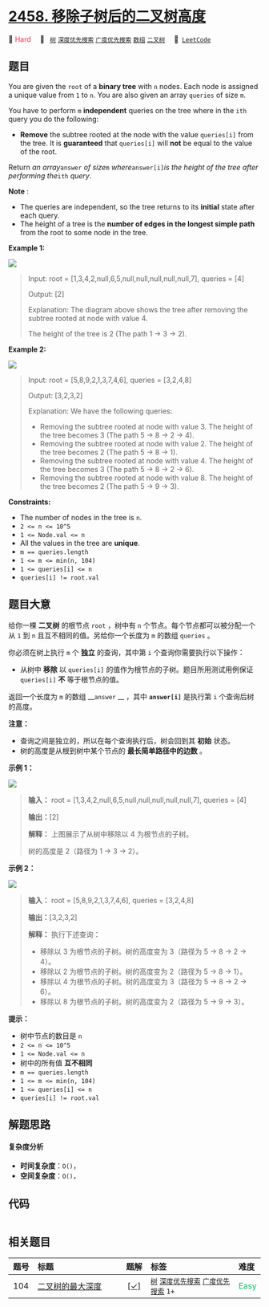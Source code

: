 # [2458. 移除子树后的二叉树高度](https://leetcode.com/problems/height-of-binary-tree-after-subtree-removal-queries)

🔴 <font color=#ff334b>Hard</font>&emsp; 🔖&ensp; [`树`](/leetcode/outline/tag/tree.md) [`深度优先搜索`](/leetcode/outline/tag/depth-first-search.md) [`广度优先搜索`](/leetcode/outline/tag/breadth-first-search.md) [`数组`](/leetcode/outline/tag/array.md) [`二叉树`](/leetcode/outline/tag/binary-tree.md)&emsp; 🔗&ensp;[`LeetCode`](https://leetcode.com/problems/height-of-binary-tree-after-subtree-removal-queries)


## 题目

You are given the `root` of a **binary tree** with `n` nodes. Each node is
assigned a unique value from `1` to `n`. You are also given an array `queries`
of size `m`.

You have to perform `m` **independent** queries on the tree where in the `ith`
query you do the following:

  * **Remove** the subtree rooted at the node with the value `queries[i]` from the tree. It is **guaranteed** that `queries[i]` will **not** be equal to the value of the root.

Return _an array_`answer` _of size_`m` _where_`answer[i]`_is the height of the
tree after performing the_`ith` _query_.

**Note** :

  * The queries are independent, so the tree returns to its **initial** state after each query.
  * The height of a tree is the **number of edges in the longest simple path** from the root to some node in the tree.



**Example 1:**

![](https://assets.leetcode.com/uploads/2022/09/07/binaryytreeedrawio-1.png)

> Input: root = [1,3,4,2,null,6,5,null,null,null,null,null,7], queries = [4]
> 
> Output: [2]
> 
> Explanation: The diagram above shows the tree after removing the subtree rooted at node with value 4.
> 
> The height of the tree is 2 (The path 1 -> 3 -> 2).

**Example 2:**

![](https://assets.leetcode.com/uploads/2022/09/07/binaryytreeedrawio-2.png)

> Input: root = [5,8,9,2,1,3,7,4,6], queries = [3,2,4,8]
> 
> Output: [3,2,3,2]
> 
> Explanation: We have the following queries:
> - Removing the subtree rooted at node with value 3. The height of the tree becomes 3 (The path 5 -> 8 -> 2 -> 4).
> - Removing the subtree rooted at node with value 2. The height of the tree becomes 2 (The path 5 -> 8 -> 1).
> - Removing the subtree rooted at node with value 4. The height of the tree becomes 3 (The path 5 -> 8 -> 2 -> 6).
> - Removing the subtree rooted at node with value 8. The height of the tree becomes 2 (The path 5 -> 9 -> 3).

**Constraints:**

  * The number of nodes in the tree is `n`.
  * `2 <= n <= 10^5`
  * `1 <= Node.val <= n`
  * All the values in the tree are **unique**.
  * `m == queries.length`
  * `1 <= m <= min(n, 104)`
  * `1 <= queries[i] <= n`
  * `queries[i] != root.val`


## 题目大意

给你一棵 **二叉树** 的根节点 `root` ，树中有 `n` 个节点。每个节点都可以被分配一个从 `1` 到 `n` 且互不相同的值。另给你一个长度为
`m` 的数组 `queries` 。

你必须在树上执行 `m` 个 **独立** 的查询，其中第 `i` 个查询你需要执行以下操作：

  * 从树中 **移除** 以 `queries[i]` 的值作为根节点的子树。题目所用测试用例保证 `queries[i]` **不** 等于根节点的值。

返回一个长度为 `m` 的数组 __`answer` __ ，其中 __`answer[i]`__ 是执行第 `i` 个查询后树的高度。

**注意：**

  * 查询之间是独立的，所以在每个查询执行后，树会回到其 **初始** 状态。
  * 树的高度是从根到树中某个节点的 **最长简单路径中的边数** 。



**示例 1：**

![](https://assets.leetcode.com/uploads/2022/09/07/binaryytreeedrawio-1.png)

> 
> 
> 
> 
> 
> **输入：** root = [1,3,4,2,null,6,5,null,null,null,null,null,7], queries = [4]
> 
> **输出：**[2]
> 
> **解释：** 上图展示了从树中移除以 4 为根节点的子树。
> 
> 树的高度是 2（路径为 1 -> 3 -> 2）。
> 
> 

**示例 2：**

![](https://assets.leetcode.com/uploads/2022/09/07/binaryytreeedrawio-2.png)

> 
> 
> 
> 
> 
> **输入：** root = [5,8,9,2,1,3,7,4,6], queries = [3,2,4,8]
> 
> **输出：**[3,2,3,2]
> 
> **解释：** 执行下述查询：
> - 移除以 3 为根节点的子树。树的高度变为 3（路径为 5 -> 8 -> 2 -> 4）。
> - 移除以 2 为根节点的子树。树的高度变为 2（路径为 5 -> 8 -> 1）。
> - 移除以 4 为根节点的子树。树的高度变为 3（路径为 5 -> 8 -> 2 -> 6）。
> - 移除以 8 为根节点的子树。树的高度变为 2（路径为 5 -> 9 -> 3）。
> 
> 



**提示：**

  * 树中节点的数目是 `n`
  * `2 <= n <= 10^5`
  * `1 <= Node.val <= n`
  * 树中的所有值 **互不相同**
  * `m == queries.length`
  * `1 <= m <= min(n, 104)`
  * `1 <= queries[i] <= n`
  * `queries[i] != root.val`


## 解题思路

#### 复杂度分析

- **时间复杂度**：`O()`，
- **空间复杂度**：`O()`，

## 代码

```javascript

```

## 相关题目

| 题号 | 标题 | 题解 | 标签 | 难度 |
| :------: | :------ | :------: | :------ | :------ |
| 104 | [二叉树的最大深度](https://leetcode.com/problems/maximum-depth-of-binary-tree) | [[✓]](https://2xiao.github.io/leetcode-js/leetcode/problem/0104) |  [`树`](/leetcode/outline/tag/tree.md) [`深度优先搜索`](/leetcode/outline/tag/depth-first-search.md) [`广度优先搜索`](/leetcode/outline/tag/breadth-first-search.md) `1+` | <font color=#15bd66>Easy</font> |

<style>
.blue {
    background-color: #096dd9;
    padding: 0.25rem 0.5rem;
    margin: 0;
    font-size: 0.85em;
    border-radius: 3px;
    color: white;
    font-weight: 500;
}
table th:first-of-type { width: 10%; }
table th:nth-of-type(2) { width: 35%; }
table th:nth-of-type(3) { width: 10%; }
table th:nth-of-type(4) { width: 35%; }
table th:nth-of-type(5) { width: 10%; }
</style>
